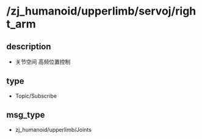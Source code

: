 ﻿# /zj_humanoid/upperlimb/servoj/right_arm

## description
- 关节空间 高频位置控制

## type
- Topic/Subscribe

## msg_type
- zj_humanoid/upperlimb/Joints

